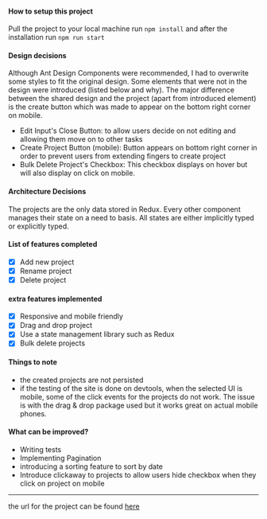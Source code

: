#### How to setup this project

Pull the project to your local machine
run `npm install` and after the installation run `npm run start`

#### Design decisions

Although Ant Design Components were recommended, I had to overwrite some styles to fit the original design. Some elements that were not in the design were introduced (listed below and why). The major difference between the shared design and the project (apart from introduced element) is the create button which was made to appear on the bottom right corner on mobile.

- Edit Input's Close Button: to allow users decide on not editing and allowing them move on to other tasks
- Create Project Button (mobile): Button appears on bottom right corner in order to prevent users from extending fingers to create project
- Bulk Delete Project's Checkbox: This checkbox displays on hover but will also display on click on mobile.

#### Architecture Decisions

The projects are the only data stored in Redux. Every other component manages their state on a need to basis. All states are either implicitly typed or explicitly typed.

#### List of features completed

- [x] Add new project
- [x] Rename project
- [x] Delete project

#### extra features implemented

- [x] Responsive and mobile friendly
- [x] Drag and drop project
- [x] Use a state management library such as Redux
- [x] Bulk delete projects

#### Things to note

- the created projects are not persisted
- if the testing of the site is done on devtools, when the selected UI is mobile, some of the click events for the projects do not work. The issue is with the drag & drop package used but it works great on actual mobile phones.

#### What can be improved?

- Writing tests
- Implementing Pagination
- introducing a sorting feature to sort by date
- Introduce clickaway to projects to allow users hide checkbox when they click on project on mobile

---

the url for the project can be found [here](https://main--funny-kitsune-d273d2.netlify.app/)
